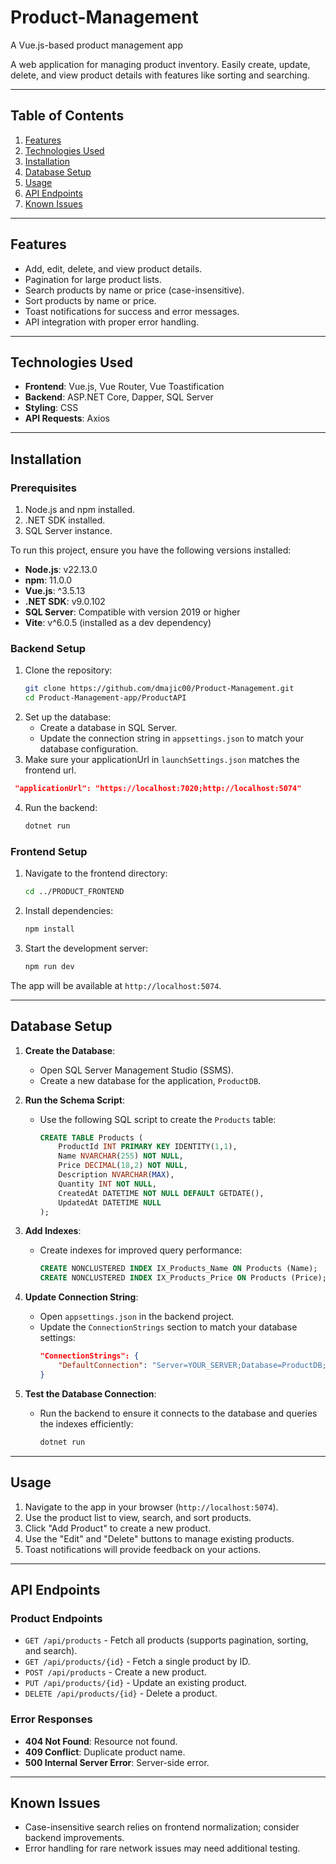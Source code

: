 # Product-Management

A Vue.js-based product management app

A web application for managing product inventory. Easily create, update, delete, and view product details with features like sorting and searching.

---

## Table of Contents

1. [Features](#features)
2. [Technologies Used](#technologies-used)
3. [Installation](#installation)
4. [Database Setup](#database-setup)
5. [Usage](#usage)
6. [API Endpoints](#api-endpoints)
7. [Known Issues](#known-issues)

---

## Features

- Add, edit, delete, and view product details.
- Pagination for large product lists.
- Search products by name or price (case-insensitive).
- Sort products by name or price.
- Toast notifications for success and error messages.
- API integration with proper error handling.

---

## Technologies Used

- **Frontend**: Vue.js, Vue Router, Vue Toastification
- **Backend**: ASP.NET Core, Dapper, SQL Server
- **Styling**: CSS
- **API Requests**: Axios

---

## Installation

### Prerequisites

1. Node.js and npm installed.
2. .NET SDK installed.
3. SQL Server instance.

To run this project, ensure you have the following versions installed:

- **Node.js**: v22.13.0
- **npm**: 11.0.0
- **Vue.js**: ^3.5.13
- **.NET SDK**: v9.0.102
- **SQL Server**: Compatible with version 2019 or higher
- **Vite**: v^6.0.5 (installed as a dev dependency)

### Backend Setup

1. Clone the repository:
   ```bash
   git clone https://github.com/dmajic00/Product-Management.git
   cd Product-Management-app/ProductAPI
   ```
2. Set up the database:
   - Create a database in SQL Server.
   - Update the connection string in `appsettings.json` to match your database configuration.
3. Make sure your applicationUrl in `launchSettings.json` matches the frontend url.

```json
 "applicationUrl": "https://localhost:7020;http://localhost:5074"
```

4. Run the backend:
   ```bash
   dotnet run
   ```

### Frontend Setup

1. Navigate to the frontend directory:
   ```bash
   cd ../PRODUCT_FRONTEND
   ```
2. Install dependencies:
   ```bash
   npm install
   ```
3. Start the development server:
   ```bash
   npm run dev
   ```

The app will be available at `http://localhost:5074`.

---

## Database Setup

1. **Create the Database**:

   - Open SQL Server Management Studio (SSMS).
   - Create a new database for the application, `ProductDB`.

2. **Run the Schema Script**:

   - Use the following SQL script to create the `Products` table:
     ```sql
     CREATE TABLE Products (
         ProductId INT PRIMARY KEY IDENTITY(1,1),
         Name NVARCHAR(255) NOT NULL,
         Price DECIMAL(18,2) NOT NULL,
         Description NVARCHAR(MAX),
         Quantity INT NOT NULL,
         CreatedAt DATETIME NOT NULL DEFAULT GETDATE(),
         UpdatedAt DATETIME NULL
     );
     ```

3. **Add Indexes**:

   - Create indexes for improved query performance:
     ```sql
     CREATE NONCLUSTERED INDEX IX_Products_Name ON Products (Name);
     CREATE NONCLUSTERED INDEX IX_Products_Price ON Products (Price);
     ```

4. **Update Connection String**:

   - Open `appsettings.json` in the backend project.
   - Update the `ConnectionStrings` section to match your database settings:
     ```json
     "ConnectionStrings": {
         "DefaultConnection": "Server=YOUR_SERVER;Database=ProductDB;User Id=YOUR_USER;Password=YOUR_PASSWORD;"
     }
     ```

5. **Test the Database Connection**:
   - Run the backend to ensure it connects to the database and queries the indexes efficiently:
     ```bash
     dotnet run
     ```

---

## Usage

1. Navigate to the app in your browser (`http://localhost:5074`).
2. Use the product list to view, search, and sort products.
3. Click "Add Product" to create a new product.
4. Use the "Edit" and "Delete" buttons to manage existing products.
5. Toast notifications will provide feedback on your actions.

---

## API Endpoints

### Product Endpoints

- `GET /api/products` - Fetch all products (supports pagination, sorting, and search).
- `GET /api/products/{id}` - Fetch a single product by ID.
- `POST /api/products` - Create a new product.
- `PUT /api/products/{id}` - Update an existing product.
- `DELETE /api/products/{id}` - Delete a product.

### Error Responses

- **404 Not Found**: Resource not found.
- **409 Conflict**: Duplicate product name.
- **500 Internal Server Error**: Server-side error.

---

## Known Issues

- Case-insensitive search relies on frontend normalization; consider backend improvements.
- Error handling for rare network issues may need additional testing.
